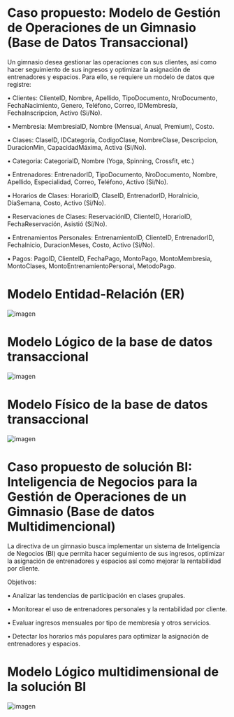 # Caso propuesto: Modelo de Gestión de Operaciones de un Gimnasio (Base de Datos Transaccional)

Un gimnasio desea gestionar las operaciones con sus clientes, así como hacer seguimiento de sus ingresos y optimizar la asignación de entrenadores y espacios. Para ello, se requiere un modelo de datos que registre:

•	Clientes: ClienteID, Nombre, Apellido, TipoDocumento, NroDocumento, FechaNacimiento, Genero, Teléfono, Correo, IDMembresía, FechaInscripcion, Activo (Si/No).

•	Membresía: MembresiaID, Nombre (Mensual, Anual, Premium), Costo.

•	Clases: ClaseID, IDCategoria, CodigoClase, NombreClase, Descripcion, DuracionMin, CapacidadMáxima, Activa (Si/No).

•	Categoria: CategoriaID, Nombre (Yoga, Spinning, Crossfit, etc.)

•	Entrenadores: EntrenadorID, TipoDocumento, NroDocumento, Nombre, Apellido, Especialidad, Correo, Teléfono, Activo (Si/No).

•	Horarios de Clases: HorarioID, ClaseID, EntrenadorID, HoraInicio, DíaSemana, Costo, Activo (Si/No).

•	Reservaciones de Clases: ReservaciónID, ClienteID, HorarioID, FechaReservación, Asistió (Sí/No).

•	Entrenamientos Personales: EntrenamientoID, ClienteID, EntrenadorID, FechaInicio, DuracionMeses, Costo, Activo (Si/No).

•	Pagos: PagoID, ClienteID, FechaPago, MontoPago, MontoMembresia, MontoClases, MontoEntrenamientoPersonal, MetodoPago.


# Modelo Entidad-Relación (ER)

![imagen](https://github.com/user-attachments/assets/ce8c1868-b0b2-46bb-aee4-b6d4b2d17eb8)


# Modelo Lógico de la base de datos transaccional

![imagen](https://github.com/user-attachments/assets/e0f497a8-b45f-4d30-9f71-ff6ab70feaa9)


# Modelo Físico de la base de datos transaccional

![imagen](https://github.com/user-attachments/assets/5b3938f4-230d-4d89-8817-c6133a0e5852)


# Caso propuesto de solución BI: Inteligencia de Negocios para la Gestión de Operaciones de un Gimnasio (Base de datos Multidimencional)

La directiva de un gimnasio busca implementar un sistema de Inteligencia de Negocios (BI) que permita hacer seguimiento de sus ingresos, optimizar la asignación de entrenadores y espacios así como mejorar la rentabilidad por cliente.

Objetivos:

•	Analizar las tendencias de participación en clases grupales.

•	Monitorear el uso de entrenadores personales y la rentabilidad por cliente.

•	Evaluar ingresos mensuales por tipo de membresía y otros servicios.

•	Detectar los horarios más populares para optimizar la asignación de entrenadores y espacios.

# Modelo Lógico multidimensional de la solución BI

![imagen](https://github.com/user-attachments/assets/b9f45105-b3cf-4a69-be24-9cc24e43cd4e)
